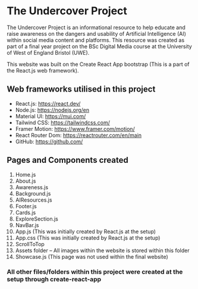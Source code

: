 # The Undercover Project

The Undercover Project is an informational resource to help educate and raise awareness on the dangers and usability of Artificial Intelligence (AI) within social media content and platforms. This resource was created as part of a final year project on the BSc Digital Media course at the University of West of England Bristol (UWE).

This website was built on the Create React App bootstrap (This is a part of the React.js web framework).

## Web frameworks utilised in this project

* React.js: https://react.dev/
* Node.js: https://nodejs.org/en
* Material UI: https://mui.com/
* Tailwind CSS: https://tailwindcss.com/
* Framer Motion: https://www.framer.com/motion/
* React Router Dom: https://reactrouter.com/en/main
* GitHub: https://github.com/ 

## Pages and Components created

1.	Home.js
2.	About.js
3.	Awareness.js
4.	Background.js
5.	AIResources.js
6.	Footer.js
7.	Cards.js
8.	ExploreSection.js
9.	NavBar.js
10.	App.js (This was initially created by React.js at the setup)
11.	App.css (This was initially created by React.js at the setup)
12.	ScrollToTop
13.	Assets folder – All images within the website is stored within this folder
14.	Showcase.js (This page was not used within the final website)

### All other files/folders within this project were created at the setup through create-react-app
